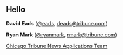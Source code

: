 Hello
-----

**David Eads** ([@eads](http://twitter.com/eads), deads@tribune.com)

**Ryan Mark** ([@ryanmark](http://twitter.com/ryanmark), rmark@tribune.com)

[Chicago Tribune News Applications
Team](http://apps.chicagotribune.com)
